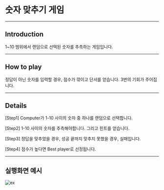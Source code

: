 # 숫자 맞추기 게임
--------------------
## Introduction
1~10 범위에서 랜덤으로 선택된 숫자를 추측하는 게임입니다.

--------------------
## How to play
정답이 아닌 숫자를 입력할 경우, 점수가 깎이고 단서를 얻습니다.
3번의 기회가 주어집니다.

--------------------
## Details

[Step1]
Computer가 1-10 사이의 숫자 중 하나를 랜덤으로 선택합니다.

[Step2]
1-10 사이의 숫자를 추측해야합니다.
그리고 힌트를 얻습니다.

[Step3]
정답을 맞추었을 경우, 성공
끝까지 맞추지 못했을 경우, 실패입니다.

[Step4]
점수가 높다면 Best player로 선정됩니다.

--------------------
## 실행화면 예시
![ex](https://user-images.githubusercontent.com/113532368/206908841-fdd68e1d-904d-4543-a642-266ec1997c06.png)
